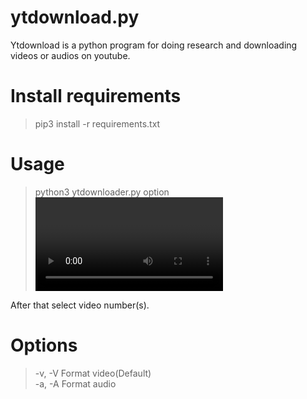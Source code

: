 # ytdownload.py

Ytdownload is a python program for doing research and downloading videos or audios on youtube.

# Install requirements

> pip3 install -r requirements.txt


# Usage

> python3 ytdownloader.py option <video to search>

After that select video number(s).


# Options
> -v, -V	Format video(Default)\
> -a, -A        Format audio
